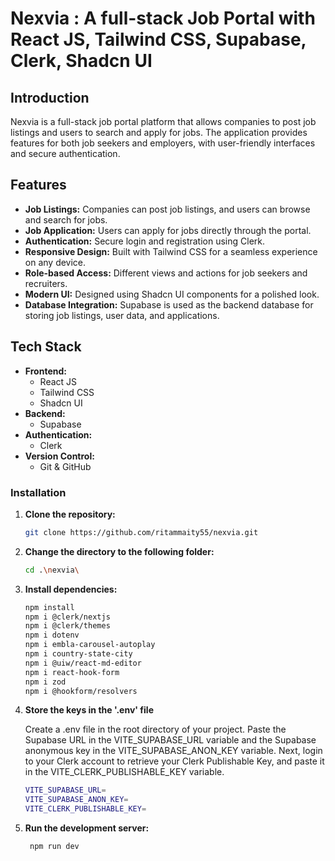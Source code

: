 # Nexvia : A full-stack Job Portal with React JS, Tailwind CSS, Supabase, Clerk, Shadcn UI

## Introduction

Nexvia is a full-stack job portal platform that allows companies to post job listings and users to search and apply for jobs. The application provides features for both job seekers and employers, with user-friendly interfaces and secure authentication.

## Features

- **Job Listings:** Companies can post job listings, and users can browse and search for jobs.
- **Job Application:** Users can apply for jobs directly through the portal.
- **Authentication:** Secure login and registration using Clerk.
- **Responsive Design:** Built with Tailwind CSS for a seamless experience on any device.
- **Role-based Access:** Different views and actions for job seekers and recruiters.
- **Modern UI:** Designed using Shadcn UI components for a polished look.
- **Database Integration:** Supabase is used as the backend database for storing job listings, user data, and applications.

## Tech Stack

- **Frontend:**
  - React JS
  - Tailwind CSS
  - Shadcn UI
- **Backend:**
  - Supabase
- **Authentication:**
  - Clerk
- **Version Control:**
  - Git & GitHub


### Installation

1. **Clone the repository:**

   ```bash
   git clone https://github.com/ritammaity55/nexvia.git
2. **Change the directory to the following folder:**
    ```bash
    cd .\nexvia\
3. **Install dependencies:**
    ```bash
    npm install
    npm i @clerk/nextjs
    npm i @clerk/themes
    npm i dotenv
    npm i embla-carousel-autoplay
    npm i country-state-city
    npm i @uiw/react-md-editor
    npm i react-hook-form
    npm i zod
    npm i @hookform/resolvers
4. **Store the keys in the '.env' file**

    Create a .env file in the root directory of your project. Paste the Supabase URL in the VITE_SUPABASE_URL variable and the Supabase anonymous key in the VITE_SUPABASE_ANON_KEY variable. Next, login to your Clerk account to retrieve your Clerk Publishable Key, and paste it in the VITE_CLERK_PUBLISHABLE_KEY variable.
    ```bash
    VITE_SUPABASE_URL=
    VITE_SUPABASE_ANON_KEY=
    VITE_CLERK_PUBLISHABLE_KEY=
5. **Run the development server:**
   ```bash
    npm run dev